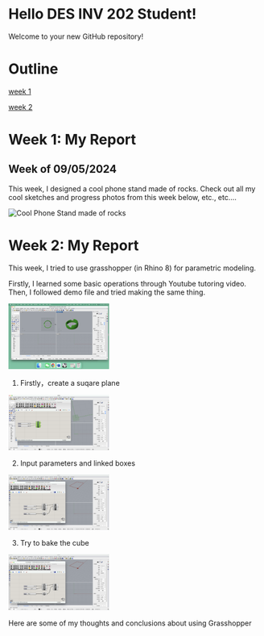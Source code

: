 # Hello DES INV 202 Student!
Welcome to your new GitHub repository! 

# Outline
[week 1](README.md#week-1-example-report-1)

[week 2](README.md#week-2-My-report)


# Week 1: My Report #
## Week of 09/05/2024

This week, I designed a cool phone stand made of rocks. Check out all my cool sketches and progress photos from this week below, etc., etc....

<img width="200" alt="Cool Phone Stand made of rocks" src="assets/exampleimg.png">

# Week 2: My Report #

This week, I tried to use grasshopper (in Rhino 8) for parametric modeling. 

Firstly, I learned some basic operations through Youtube tutoring video. Then, I followed demo file and tried making the same thing.

<img width="200" alt="Cool Phone Stand made of rocks" src="assets/begin.png">

1. Firstly，create a suqare plane

<img width="200" alt="step one" src="assets/1-create square plane.png">

2. Input parameters and linked boxes

<img width="200" alt="step two" src="assets/2-input parameter box.png">

3. Try to bake the cube

<img width="200" alt="step two" src="assets/2-input parameter box.png">

Here are some of my thoughts and conclusions about using Grasshopper


